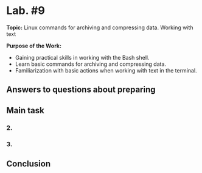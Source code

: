 # Lab. #9

**Topic:** Linux commands for archiving and compressing data. Working with text

**Purpose of the Work:**

- Gaining practical skills in working with the Bash shell.
- Learn basic commands for archiving and compressing data.
- Familiarization with basic actions when working with text in the terminal.

## Answers to questions about preparing

## Main task

### 2.

### 3. 

## Conclusion

